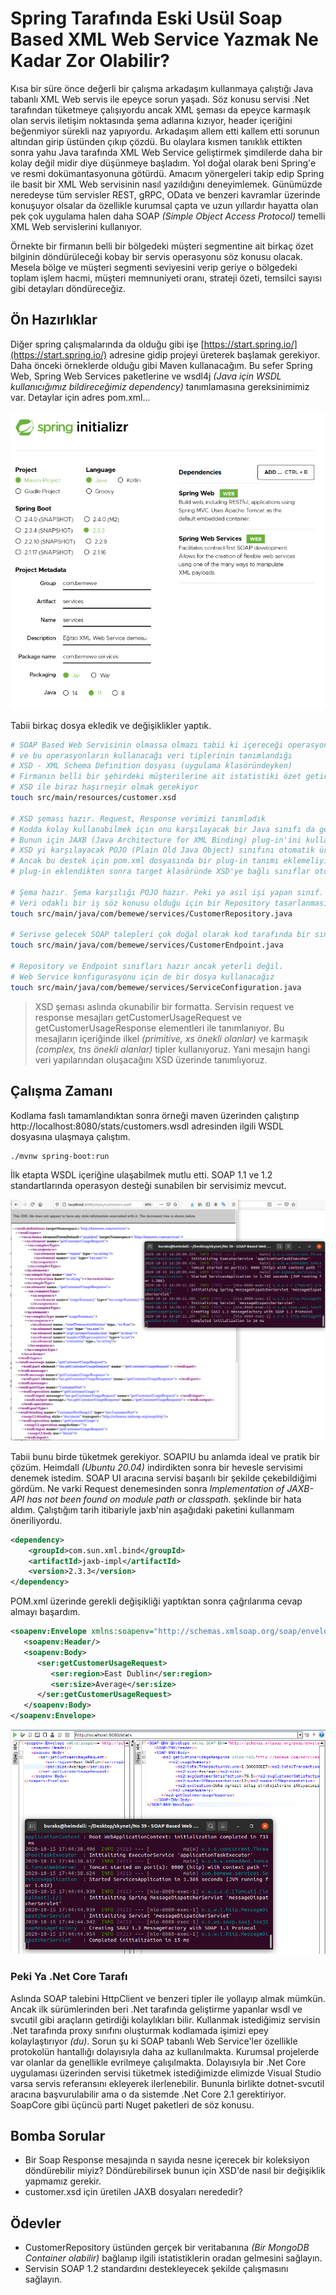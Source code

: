 # Spring Tarafında Eski Usül Soap Based XML Web Service Yazmak Ne Kadar Zor Olabilir?

Kısa bir süre önce değerli bir çalışma arkadaşım kullanmaya çalıştığı Java tabanlı XML Web servis ile epeyce sorun yaşadı. Söz konusu servisi .Net tarafından tüketmeye çalışıyordu ancak XML şeması da epeyce karmaşık olan servis iletişim noktasında şema adlarına kızıyor, header içeriğini beğenmiyor sürekli naz yapıyordu. Arkadaşım allem etti kallem etti sorunun altından girip üstünden çıkıp çözdü. Bu olaylara kısmen tanıklık ettikten sonra yahu Java tarafında XML Web Service geliştirmek şimdilerde daha bir kolay değil midir diye düşünmeye başladım. Yol doğal olarak beni Spring'e ve resmi dokümantasyonuna götürdü. Amacım yönergeleri takip edip Spring ile basit bir XML Web servisinin nasıl yazıldığını deneyimlemek. Günümüzde neredeyse tüm servisler REST, gRPC, OData ve benzeri kavramlar üzerinde konuşuyor olsalar da özellikle kurumsal çapta ve uzun yıllardır hayatta olan pek çok uygulama halen daha SOAP _(Simple Object Access Protocol)_ temelli XML Web servislerini kullanıyor.

Örnekte bir firmanın belli bir bölgedeki müşteri segmentine ait birkaç özet bilginin döndürüleceği kobay bir servis operasyonu söz konusu olacak. Mesela bölge ve müşteri segmenti seviyesini verip geriye o bölgedeki toplam işlem hacmi, müşteri memnuniyeti oranı, strateji özeti, temsilci sayısı gibi detayları döndüreceğiz.

## Ön Hazırlıklar

Diğer spring çalışmalarında da olduğu gibi işe [https://start.spring.io/](https://start.spring.io/) adresine gidip projeyi üreterek başlamak gerekiyor. Daha önceki örneklerde olduğu gibi Maven kullanacağım. Bu sefer Spring Web, Spring Web Services paketlerine ve wsdl4j _(Java için WSDL kullanıcığımız bildireceğimiz dependency)_ tanımlamasına gereksinimimiz var. Detaylar için adres pom.xml...

![Screenshot_01.png](./assets/Screenshot_01.png)

Tabii birkaç dosya ekledik ve değişiklikler yaptık.

```bash
# SOAP Based Web Servisinin olmassa olmazı tabii ki içereceği operasyon
# ve bu operasyonların kullanacağı veri tiplerinin tanımlandığı
# XSD - XML Schema Definition dosyası (uygulama klasöründeyken)
# Firmanın belli bir şehirdeki müşterilerine ait istatistiki özet getirecek bir servisi olduğunu varsayalım
# XSD ile biraz haşırneşir olmak gerekiyor
touch src/main/resources/customer.xsd

# XSD şeması hazır. Request, Response verimizi tanımladık
# Kodda kolay kullanabilmek için onu karşılayacak bir Java sınıfı da gerekiyor
# Bunun için JAXB (Java Architecture for XML Binding) plug-in'ini kullanıyoruz
# XSD yi karşılayacak POJO (Plain Old Java Object) sınıfını otomatik üretiyor
# Ancak bu destek için pom.xml dosyasında bir plug-in tanımı eklemeliyiz (jaxb2-maven-plugin artifact'ini bulun)
# plug-in eklendikten sonra target klasöründe XSD'ye bağlı sınıflar otomatik olarak üretilir

# Şema hazır. Şema karşılığı POJO hazır. Peki ya asıl işi yapan sınıf.
# Veri odaklı bir iş söz konusu olduğu için bir Repository tasarlanması öneriliyor
touch src/main/java/com/bemewe/services/CustomerRepository.java

# Serivse gelecek SOAP talepleri çok doğal olarak kod tarafında bir sınıfla karşılanmalı
touch src/main/java/com/bemewe/services/CustomerEndpoint.java

# Repository ve Endpoint sınıfları hazır ancak yeterli değil. 
# Web Service konfigurasyonu için de bir dosya kullanacağız
touch src/main/java/com/bemewe/services/ServiceConfiguration.java
```

>XSD şeması aslında okunabilir bir formatta. Servisin request ve response mesajları getCustomerUsageRequest ve getCustomerUsageResponse elementleri ile tanımlanıyor. Bu mesajların içeriğinde ilkel _(primitive, xs önekli olanlar)_ ve karmaşık _(complex, tns önekli alanlar)_ tipler kullanıyoruz. Yani mesajın hangi veri yapılarından oluşacağını XSD üzerinde tanımlıyoruz.

## Çalışma Zamanı

Kodlama faslı tamamlandıktan sonra örneği maven üzerinden çalıştırıp http://localhost:8080/stats/customers.wsdl adresinden ilgili WSDL dosyasına ulaşmaya çalıştım.

```bash
./mvnw spring-boot:run
```

İlk etapta WSDL içeriğine ulaşabilmek mutlu etti. SOAP 1.1 ve 1.2 standartlarında operasyon desteği sunabilen bir servisimiz mevcut.

![Screenshot_02.png](./assets/Screenshot_02.png)

Tabii bunu birde tüketmek gerekiyor. SOAPIU bu anlamda ideal ve pratik bir çözüm. Heimdall _(Ubuntu 20.04)_ indirdikten sonra bir hevesle servisimi denemek istedim. SOAP UI aracına servisi başarılı bir şekilde çekebildiğimi gördüm. Ne varki Request denemesinden sonra _Implementation of JAXB-API has not been found on module path or classpath._ şeklinde bir hata aldım. Çalıştığım tarih itibariyle jaxb'nin aşağıdaki paketini kullanmam öneriliyordu.

```xml
<dependency>
    <groupId>com.sun.xml.bind</groupId>
    <artifactId>jaxb-impl</artifactId>
    <version>2.3.3</version>
</dependency>
```

POM.xml üzerinde gerekli değişikliği yaptıktan sonra çağrılarıma cevap almayı başardım.

```xml
<soapenv:Envelope xmlns:soapenv="http://schemas.xmlsoap.org/soap/envelope/" xmlns:ser="http://bemewe.com/services">
   <soapenv:Header/>
   <soapenv:Body>
      <ser:getCustomerUsageRequest>
         <ser:region>East Dublin</ser:region>
         <ser:size>Average</ser:size>
      </ser:getCustomerUsageRequest>
   </soapenv:Body>
</soapenv:Envelope>
```

![Screenshot_03.png](./assets/Screenshot_03.png)

### Peki Ya .Net Core Tarafı

Aslında SOAP talebini HttpClient ve benzeri tipler ile yollayıp almak mümkün. Ancak ilk sürümlerinden beri .Net tarafında geliştirme yapanlar wsdl ve svcutil gibi araçların getirdiği kolaylıkları bilir. Kullanmak istediğimiz servisin .Net tarafında proxy sınıfını oluşturmak kodlamada işimizi epey kolaylaştırıyor _(du)_. Sorun şu ki SOAP tabanlı Web Service'ler özellikle protokolün hantallığı dolayısıyla daha az kullanılmakta. Kurumsal projelerde var olanlar da genellikle evrilmeye çalışılmakta. Dolayısıyla bir .Net Core uygulaması üzerinden servisi tüketmek istediğimizde elimizde Visual Studio varsa servis referansını ekleyerek ilerlenebilir. Bununla birlikte dotnet-svcutil aracına başvurulabilir ama o da sistemde .Net Core 2.1 gerektiriyor. SoapCore gibi üçüncü parti Nuget paketleri de söz konusu.

## Bomba Sorular

- Bir Soap Response mesajında n sayıda nesne içerecek bir koleksiyon döndürebilir miyiz? Döndürebilirsek bunun için XSD'de nasıl bir değişiklik yapmamız gerekir.
- customer.xsd için üretilen JAXB dosyaları nerededir?

## Ödevler

- CustomerRepository üstünden gerçek bir veritabanına _(Bir MongoDB Container olabilir)_ bağlanıp ilgili istatistiklerin oradan gelmesini sağlayın.
- Servisin SOAP 1.2 standardını destekleyecek şekilde çalışmasını sağlayın.
